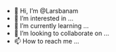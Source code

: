 - 👋 Hi, I’m @Larsbanam
- 👀 I’m interested in ...
- 🌱 I’m currently learning ...
- 💞️ I’m looking to collaborate on ...
- 📫 How to reach me ...

<!---
Larsbanam/Larsbanam is a ✨ special ✨ repository because its `README.md` (this file) appears on your GitHub profile.
You can click the Preview link to take a look at your changes.
--->
